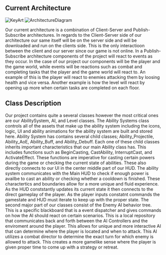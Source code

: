 ## Current Architecture
![KeyArt](https://user-images.githubusercontent.com/77936719/115084871-b443fd80-9ec6-11eb-9258-78d533ed6c22.JPG)
![ArchitectureDiagram](https://user-images.githubusercontent.com/77936719/115084813-a2625a80-9ec6-11eb-880e-89e041c014f1.JPG)

Our current architecture is a combination of Client-Server and Publish-Subscribe architectures. In regards to the Client-Server side of our architecture our same itself will be on the server side and will be downloaded and run on the clients side. This is the only interactioon between the client and our server since our game is not online. In a Publish-Subscribe architecture components of the project will react to events as they occur. In the case of our project our components will be the player and the game world, while events will be reactions such as combat and completing tasks that the player and the game world will react to. An example of this is the player will react to enemies attacking them by loosing health and vice versa. Another example is how the level will react by opening up more when certain tasks are completed on each floor.

## Class Description

Our project contains quite a several classes however the most critical ones are our AbilitySystem, AI, and Level classes. The Ability Systems class controls all of the assets that make up the ability system including the icons, logic, UI and ability animations for the ability system are built and stored here. Ability System has contains several child classes; Ability_Projectile, Ability_AoE, Ability_Buff, and Ability_Debuff. Each one of these child classes inherits important characteristics that our main Ability class has. This includes functions such as BeginCasting, CastAbility, InterruptCast, and ActivateEffect. These functions are imperative for casting certain powers during the game or checking the current state of abilities. These also directly connects to our UI in the center middle part of our HUD. The ability system communicates with the Main HUD to check if enough power is availbe to cast an ability or checking whether a cooldown is finished. These charactertics and boundaries allow for a more unique and fluid experience. As the HUD conststantly updates its current state it then connects to the direct gameplay of the player. As the player inputs constatnt commands the gamestate and HUD must iterate to keep up with the proper state. 
The second major part of our classes consist of the Enemy AI behavior tree. This is a specific blackboard that is a event dispatcher and gives commands on how the AI should react on certain scenarios. This is a local repository that communicates back and forth between the AI Controllers and the enviroment around the player. This allows for unique and more interactive AI that can determine where the player is located and when to attack. This AI utilizes a combat director to determine the exact turn for which enemy is allowed to attack. This creates a more gamelike sense where the player is given proper time to come up with a strategy or retreat. 
